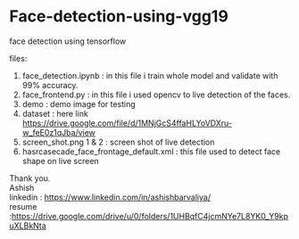 # Face-detection-using-vgg19
face detection using tensorflow

files:  

1) face_detection.ipynb : in this file i train whole model and validate with 99% accuracy.
2) face_frontend.py : in this file i used opencv to live detection of the faces.
3) demo : demo image for testing
4) dataset : here link https://drive.google.com/file/d/1MNjGcS4ffaHLYoVDXru-w_feE0z1qJba/view
5) screen_shot.png 1 & 2 : screen shot of live detection
6) hasrcasecade_face_frontage_default.xml : this file used to detect face shape on live screen

Thank you.  
Ashish  
linkedin : https://www.linkedin.com/in/ashishbarvaliya/  
resume :https://drive.google.com/drive/u/0/folders/1UHBqfC4jcmNYe7L8YK0_Y9kpuXLBkNta  
